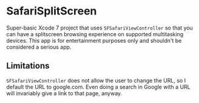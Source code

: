 # SafariSplitScreen
Super-basic Xcode 7 project that uses `SFSafariViewController` so that you can have a splitscreen browsing experience on supported multitasking devices.  This app is for entertainment purposes only and shouldn't be considered a serious app.

## Limitations

`SFSafariViewController` does not allow the user to change the URL, so I default the URL to google.com.  Even doing a search in Google with a URL will invariably give a link to that page, anyway.
